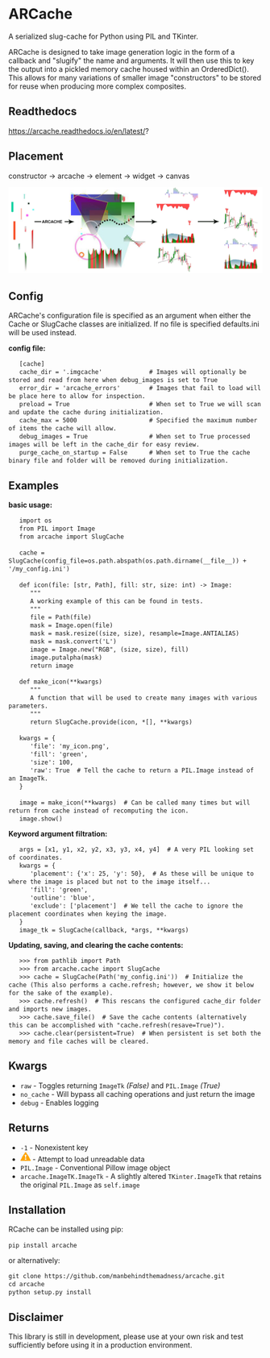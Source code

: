 # ARCache

A serialized slug-cache for Python using PIL and TKinter.

ARCache is designed to take image generation logic in the form of a callback and "slugify" the name and arguments. 
It will then use this to key the output into a pickled memory cache housed within an OrderedDict(). 
This allows for many variations of smaller image "constructors" to be stored for reuse when producing more complex composites.

Readthedocs
-----------

https://arcache.readthedocs.io/en/latest/?

Placement
---------

constructor -> arcache -> element -> widget -> canvas

![flow diagram](docs/_static/placement.png)

Config
------

ARCache's configuration file is specified as an argument when either the Cache or SlugCache classes are initialized.
If no file is specified defaults.ini will be used instead.

**config file:**
```
   [cache]
   cache_dir = '.imgcache'             # Images will optionally be stored and read from here when debug_images is set to True
   error_dir = 'arcache_errors'        # Images that fail to load will be place here to allow for inspection.
   preload = True                      # When set to True we will scan and update the cache during initialization.
   cache_max = 5000                    # Specified the maximum number of items the cache will allow.
   debug_images = True                 # When set to True processed images will be left in the cache_dir for easy review.
   purge_cache_on_startup = False      # When set to True the cache binary file and folder will be removed during initialization.
```
Examples
--------

**basic usage:**
```
   import os
   from PIL import Image
   from arcache import SlugCache

   cache = SlugCache(config_file=os.path.abspath(os.path.dirname(__file__)) + '/my_config.ini')

   def icon(file: [str, Path], fill: str, size: int) -> Image:
      """
      A working example of this can be found in tests.
      """
      file = Path(file)
      mask = Image.open(file)
      mask = mask.resize((size, size), resample=Image.ANTIALIAS)
      mask = mask.convert('L')
      image = Image.new("RGB", (size, size), fill)
      image.putalpha(mask)
      return image

   def make_icon(**kwargs)
      """
      A function that will be used to create many images with various parameters.
      """
      return SlugCache.provide(icon, *[], **kwargs)

   kwargs = {
      'file': 'my_icon.png',
      'fill': 'green',
      'size': 100,
      'raw': True  # Tell the cache to return a PIL.Image instead of an ImageTk.
   }

   image = make_icon(**kwargs)  # Can be called many times but will return from cache instead of recomputing the icon.
   image.show()
```
**Keyword argument filtration:**
```
   args = [x1, y1, x2, y2, x3, y3, x4, y4]  # A very PIL looking set of coordinates.
   kwargs = {
      'placement': {'x': 25, 'y': 50},  # As these will be unique to where the image is placed but not to the image itself...
      'fill': 'green',
      'outline': 'blue',
      'exclude': ['placement']  # We tell the cache to ignore the placement coordinates when keying the image.
   }
   image_tk = SlugCache(callback, *args, **kwargs)
```
**Updating, saving, and clearing the cache contents:**
```
   >>> from pathlib import Path
   >>> from arcache.cache import SlugCache
   >>> cache = SlugCache(Path('my_config.ini'))  # Initialize the cache (This also performs a cache.refresh; however, we show it below for the sake of the example).
   >>> cache.refresh()  # This rescans the configured cache_dir folder and imports new images.
   >>> cache.save_file()  # Save the cache contents (alternatively this can be accomplished with "cache.refresh(resave=True)").
   >>> cache.clear(persistent=True)  # When persistent is set both the memory and file caches will be cleared.
```

Kwargs
------

* ``raw`` - Toggles returning ``ImageTk`` *(False)* and ``PIL.Image`` *(True)*
* ``no_cache`` - Will bypass all caching operations and just return the image
* ``debug`` - Enables logging

Returns
-------

* ``-1`` - Nonexistent key
* ![flow diagram](docs/_static/err.png)  - Attempt to load unreadable data
* ``PIL.Image`` - Conventional Pillow image object
* ``arcache.ImageTK.ImageTk`` - A slightly altered ``TKinter.ImageTk`` that retains the original ``PIL.Image`` as ``self.image``


Installation
------------

RCache can be installed using pip:

``pip install arcache``

or alternatively:

```
git clone https://github.com/manbehindthemadness/arcache.git
cd arcache
python setup.py install
```

Disclaimer
----------

This library is still in development, please use at your own risk and test sufficiently before using it in a
production environment.
